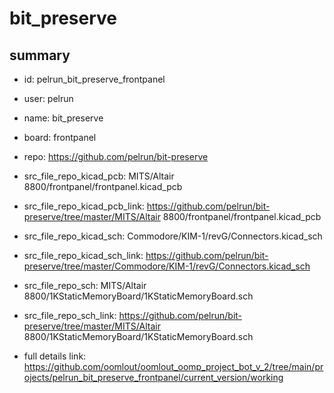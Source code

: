 # bit_preserve
 
## summary 
* id: pelrun_bit_preserve_frontpanel
* user: pelrun
* name: bit_preserve
* board: frontpanel
* repo: https://github.com/pelrun/bit-preserve
* src_file_repo_kicad_pcb: MITS/Altair 8800/frontpanel/frontpanel.kicad_pcb
* src_file_repo_kicad_pcb_link: https://github.com/pelrun/bit-preserve/tree/master/MITS/Altair 8800/frontpanel/frontpanel.kicad_pcb
* src_file_repo_kicad_sch: Commodore/KIM-1/revG/Connectors.kicad_sch
* src_file_repo_kicad_sch_link: https://github.com/pelrun/bit-preserve/tree/master/Commodore/KIM-1/revG/Connectors.kicad_sch

* src_file_repo_sch: MITS/Altair 8800/1KStaticMemoryBoard/1KStaticMemoryBoard.sch
* src_file_repo_sch_link: https://github.com/pelrun/bit-preserve/tree/master/MITS/Altair 8800/1KStaticMemoryBoard/1KStaticMemoryBoard.sch
* full details link: https://github.com/oomlout/oomlout_oomp_project_bot_v_2/tree/main/projects/pelrun_bit_preserve_frontpanel/current_version/working  







